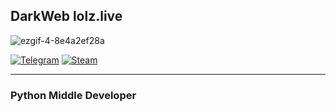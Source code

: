 ## DarkWeb lolz.live

![ezgif-4-8e4a2ef28a](https://github.com/user-attachments/assets/b81d091a-85fc-4f48-8c4b-1d231eecb476)

[![Telegram](https://img.shields.io/badge/Telegram-2CA5E0?style=for-the-badge&logo=telegram&logoColor=white)](https://t.me/ChannelOnion)
[![Steam](https://img.shields.io/badge/steam-%23000000.svg?style=for-the-badge&logo=steam&logoColor=white)](https://steamcommunity.com/id/darkweblzt/)

---

### Python Middle Developer
